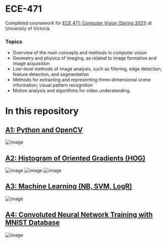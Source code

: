 # ECE-471

Completed coursework for [ECE 471: Computer Vision (Spring 2021)](https://www.uvic.ca/calendar/future/undergrad/index.php#/courses/B1FKl_pXN "UVic Course Page") at University of Victoria.

### Topics

- Overview of the main concepts and methods in computer vision
- Geometry and physics of imaging, as related to image formation and image acquisition
- Low-level methods of image analysis, such as filtering, edge detection, feature detection, and segmentation
- Methods for extracting and representing three-dimensional scene information; visual pattern recognition
- Motion analysis and algorithms for video understanding.

# In this repository

## [A1: Python and OpenCV ](./Assignment%201)
![image](https://user-images.githubusercontent.com/76612427/115480036-88928180-a1fe-11eb-9a75-fac366a0c265.png)

## [A2: Histogram of Oriented Gradients (HOG)](./Assignment%202)
![image](https://user-images.githubusercontent.com/76612427/115479772-fb4f2d00-a1fd-11eb-948d-8b09c804370c.png) ![image](https://user-images.githubusercontent.com/76612427/115479785-05712b80-a1fe-11eb-8d52-cf8edb89085d.png) ![image](https://user-images.githubusercontent.com/76612427/115479798-10c45700-a1fe-11eb-95a8-969d50285a14.png)

## [A3: Machine Learning (NB, SVM, LogR) ](./Assignment%203)
![image](https://user-images.githubusercontent.com/76612427/115479595-9267b500-a1fd-11eb-82ca-bc6837ce950f.png)

## [A4: Convoluted Neural Network Training with MNIST Database](./Assignment%204)
![image](https://user-images.githubusercontent.com/76612427/115479430-3dc43a00-a1fd-11eb-9ccb-64a9a31b91dc.png)
